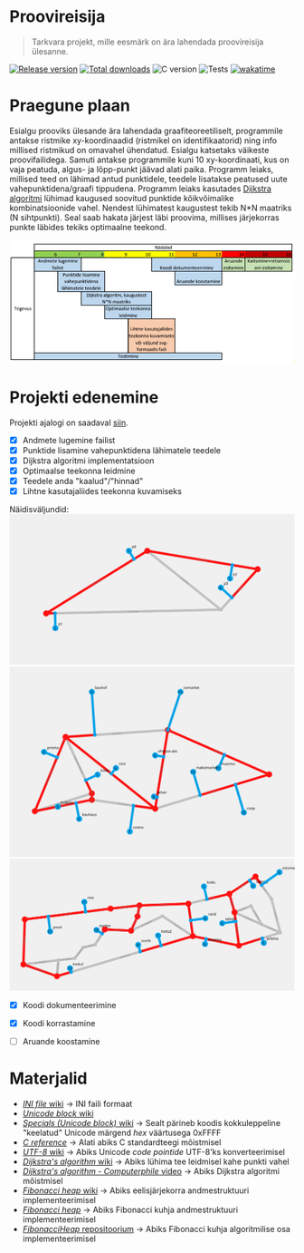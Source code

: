 # Proovireisija

> Tarkvara projekt, mille eesmärk on ära lahendada proovireisija ülesanne.

[![Release version](https://img.shields.io/github/v/release/makuke1234/ProoviReisija?display_name=release&include_prereleases)](https://github.com/makuke1234/ProoviReisija/releases/latest)
[![Total downloads](https://img.shields.io/github/downloads/makuke1234/ProoviReisija/total)](https://github.com/makuke1234/ProoviReisija/releases)
![C version](https://img.shields.io/badge/version-C11-blue.svg)
![Tests](https://img.shields.io/badge/build-passing-green.svg)
[![wakatime](https://wakatime.com/badge/github/makuke1234/ProoviReisija.svg)](https://wakatime.com/badge/github/makuke1234/ProoviReisija)


# Praegune plaan

Esialgu prooviks ülesande ära lahendada graafiteoreetiliselt, programmile antakse ristmike xy-koordinaadid
(ristmikel on identifikaatorid) ning info millised ristmikud on omavahel ühendatud. Esialgu katsetaks
väikeste proovifailidega. Samuti antakse programmile kuni 10 xy-koordinaati, kus on vaja peatuda, algus- ja lõpp-punkt jäävad alati paika.
Programm leiaks, millised teed on lähimad antud punktidele, teedele lisatakse peatused uute vahepunktidena/graafi tippudena.
Programm leiaks kasutades [Dijkstra algoritmi](https://en.wikipedia.org/wiki/Dijkstra%27s_algorithm) lühimad kaugused soovitud punktide kõikvõimalike kombinatsioonide vahel.
Nendest lühimatest kaugustest tekib N*N maatriks (N sihtpunkti). Seal saab hakata järjest läbi proovima, millises järjekorras punkte läbides
tekiks optimaalne teekond.

![Ajakava](./images/ajakava.png)


# Projekti edenemine

Projekti ajalogi on saadaval [siin](./ajalogi.txt).

- [x] Andmete lugemine failist
- [x] Punktide lisamine vahepunktidena lähimatele teedele
- [x] Dijkstra algoritmi implementatsioon
- [x] Optimaalse teekonna leidmine
- [x] Teedele anda "kaalud"/"hinnad"
- [x] Lihtne kasutajaliides teekonna kuvamiseks

Näidisväljundid:
![Näidis 1](./maps/out1.svg)
![Näidis 2](./maps/out2.svg)
![Näidis 3](./maps/out3.svg)

- [x] Koodi dokumenteerimine
- [x] Koodi korrastamine
- [ ] Aruande koostamine


# Materjalid

- [*INI file* wiki](https://en.wikipedia.org/wiki/INI_file) -> INI faili formaat
- [*Unicode block* wiki](https://en.wikipedia.org/wiki/Unicode_block)
- [*Specials (Unicode block)* wiki](https://en.wikipedia.org/wiki/Specials_(Unicode_block)) -> Sealt pärineb koodis kokkuleppeline "keelatud" Unicode märgend *hex* väärtusega 0xFFFF
- [*C reference*](https://en.cppreference.com/w/c) -> Alati abiks C standardteegi mõistmisel
- [*UTF-8* wiki](https://en.wikipedia.org/wiki/UTF-8#Encoding) -> Abiks Unicode *code pointide* UTF-8'ks konverteerimisel
- [*Dijkstra's algorithm* wiki](https://en.wikipedia.org/wiki/Dijkstra%27s_algorithm) -> Abiks lühima tee leidmisel kahe punkti vahel
- [*Dijkstra's algorithm - Computerphile* video](https://www.youtube.com/watch?v=GazC3A4OQTE) -> Abiks Dijkstra algoritmi mõistmisel
- [*Fibonacci heap* wiki](https://en.wikipedia.org/wiki/Fibonacci_heap) -> Abiks eelisjärjekorra andmestruktuuri implementeerimisel
- [*Fibonacci heap*](https://www.programiz.com/dsa/fibonacci-heap) -> Abiks Fibonacci kuhja andmestruktuuri implementeerimisel
- [*FibonacciHeap* repositoorium](https://github.com/woodfrog/FibonacciHeap) -> Abiks Fibonacci kuhja algoritmilise osa implementeerimisel

